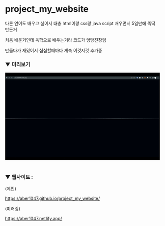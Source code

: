 # project_my_website

다른 언어도 배우고 싶어서 대충 html이랑 css랑 java script 배우면서 5일만에 뚝딱 만든거

처음 배운거인데 독학으로 배우는거라 코드가 엉망진창임

만들다가 재밌어서 심심할때마다 계속 이것저것 추가중

### ▼ 미리보기

![preview_0](preview.gif)

#

### ▼ 웹사이트 :

(메인)

https://aber1047.github.io/project_my_website/

(미러링)

https://aber1047.netlify.app/
